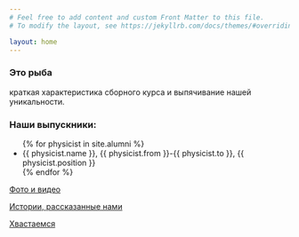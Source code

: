 ```yaml
---
# Feel free to add content and custom Front Matter to this file.
# To modify the layout, see https://jekyllrb.com/docs/themes/#overriding-theme-defaults

layout: home
---
```

<h3>Это рыба</h3>

краткая характеристика сборного курса и выпячивание нашей уникальности.

<h3>Наши выпускники:</h3>

<ul>
{% for physicist in site.alumni %}
	<li>
	  {{ physicist.name }}, {{ physicist.from }}-{{ physicist.to }}, {{ physicist.position }}
  	<!-- <p>{{ physicist.content | markdownify }}</p> -->
	</li>
{% endfor %}
</ul>

[Фото и видео](/photo/)

[Истории, рассказанные нами](/stories/)

[Хвастаемся](/bragging/)
